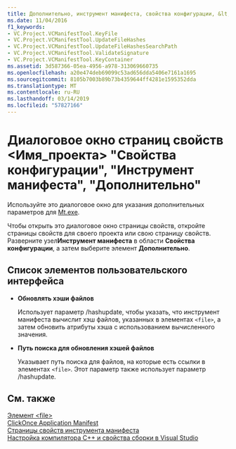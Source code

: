 ```yaml
---
title: Дополнительно, инструмент манифеста, свойства конфигурации, &lt;имя_проекта > диалоговое окно страниц свойств
ms.date: 11/04/2016
f1_keywords:
- VC.Project.VCManifestTool.KeyFile
- VC.Project.VCManifestTool.UpdateFileHashes
- VC.Project.VCManifestTool.UpdateFileHashesSearchPath
- VC.Project.VCManifestTool.ValidateSignature
- VC.Project.VCManifestTool.KeyContainer
ms.assetid: 3d587366-05ea-4956-a978-313069660735
ms.openlocfilehash: a20e474deb69099c53ad656dda5406e7161a1695
ms.sourcegitcommit: 8105b7003b89b73b4359644ff4281e1595352dda
ms.translationtype: MT
ms.contentlocale: ru-RU
ms.lasthandoff: 03/14/2019
ms.locfileid: "57827166"
---
```

# <a name="advanced-manifest-tool-configuration-properties-ltprojectnamegt-property-pages-dialog-box"></a>Диалоговое окно страниц свойств &lt;Имя_проекта&gt; "Свойства конфигурации", "Инструмент манифеста", "Дополнительно"

Используйте это диалоговое окно для указания дополнительных параметров для [Mt.exe](https://msdn.microsoft.com/library/aa375649).

Чтобы открыть это диалоговое окно страницы свойств, откройте страницы свойств для своего проекта или свою страницу свойств. Разверните узел**Инструмент манифеста** в области **Свойства конфигурации**, а затем выберите элемент **Дополнительно**.

## <a name="uielement-list"></a>Список элементов пользовательского интерфейса

- **Обновлять хэши файлов**

   Использует параметр /hashupdate, чтобы указать, что инструмент манифеста вычислит хэш файлов, указанных в элементах `<file>`, а затем обновить атрибуты хэша с использованием вычисленного значения.

- **Путь поиска для обновления хэшей файлов**

   Указывает путь поиска для файлов, на которые есть ссылки в элементах `<file>`. Этот параметр также использует параметр /hashupdate.

## <a name="see-also"></a>См. также

[Элемент \<file>](/visualstudio/deployment/file-element-clickonce-application)<br>
[ClickOnce Application Manifest](/visualstudio/deployment/clickonce-application-manifest)<br>
[Страницы свойств инструмента манифеста](manifest-tool-property-pages.md)<br>
[Настройка компилятора C++ и свойства сборки в Visual Studio](../working-with-project-properties.md)
